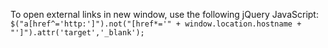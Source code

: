 To open external links in new window, use the following jQuery JavaScript:
<code name="javascript">
$("a[href^='http:']").not("[href*='" + window.location.hostname + "']").attr('target','_blank');
</code>